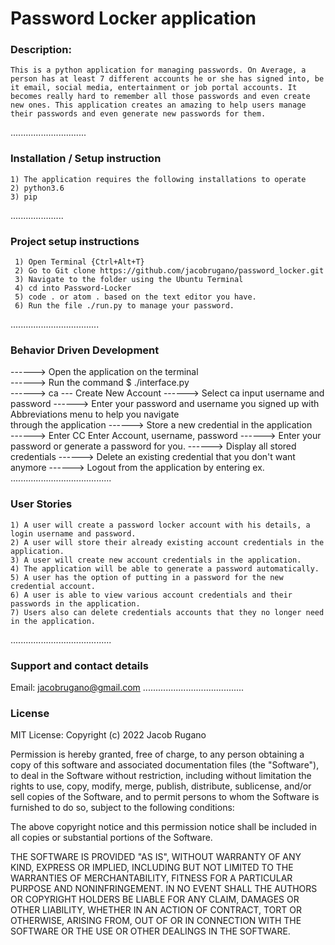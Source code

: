 
# Password Locker application
### Description: 
    This is a python application for managing passwords. On Average, a person has at least 7 different accounts he or she has signed into, be it email, social media, entertainment or job portal accounts. It becomes really hard to remember all those passwords and even create new ones. This application creates an amazing to help users manage their passwords and even generate new passwords for them.
..............................
### Installation / Setup instruction
    1) The application requires the following installations to operate
    2) python3.6
    3) pip  

.....................
### Project setup instructions
     1) Open Terminal {Ctrl+Alt+T}
     2) Go to Git clone https://github.com/jacobrugano/password_locker.git
     3) Navigate to the folder using the Ubuntu Terminal
     4) cd into Password-Locker
     5) code . or atom . based on the text editor you have.
     6) Run the file ./run.py to manage your password.
...................................
### Behavior Driven Development

------> Open the application on the terminal	
------> Run the command $ ./interface.py	
------> ca --- Create New Account
------> Select ca	input username and password
------> Enter your password and username you signed up with	Abbreviations menu to help you navigate     
        through the application
------> Store a new credential in the application	
------> Enter CC	Enter Account, username, password
------> Enter your password or generate a password for you.
------> Display all stored credentials
------> Delete an existing credential that you don't want anymore
------> Logout from the application by entering ex.
........................................
### User Stories
    1) A user will create a password locker account with his details, a login username and password.
    2) A user will store their already existing account credentials in the application.
    3) A user will create new account credentials in the application. 
    4) The application will be able to generate a password automatically.
    5) A user has the option of putting in a password for the new credential account. 
    6) A user is able to view various account credentials and their passwords in the application.
    7) Users also can delete credentials accounts that they no longer need in the application.
........................................
### Support and contact details
  Email: jacobrugano@gmail.com
........................................
### License
MIT License:
Copyright (c) 2022 Jacob Rugano

Permission is hereby granted, free of charge, to any person obtaining a copy of this software and associated documentation files (the "Software"), to deal in the Software without restriction, including without limitation the rights to use, copy, modify, merge, publish, distribute, sublicense, and/or sell copies of the Software, and to permit persons to whom the Software is furnished to do so, subject to the following conditions:

The above copyright notice and this permission notice shall be included in all copies or substantial portions of the Software.

THE SOFTWARE IS PROVIDED "AS IS", WITHOUT WARRANTY OF ANY KIND, EXPRESS OR IMPLIED, INCLUDING BUT NOT LIMITED TO THE WARRANTIES OF MERCHANTABILITY, FITNESS FOR A PARTICULAR PURPOSE AND NONINFRINGEMENT. IN NO EVENT SHALL THE AUTHORS OR COPYRIGHT HOLDERS BE LIABLE FOR ANY CLAIM, DAMAGES OR OTHER LIABILITY, WHETHER IN AN ACTION OF CONTRACT, TORT OR OTHERWISE, ARISING FROM, OUT OF OR IN CONNECTION WITH THE SOFTWARE OR THE USE OR OTHER DEALINGS IN THE SOFTWARE.